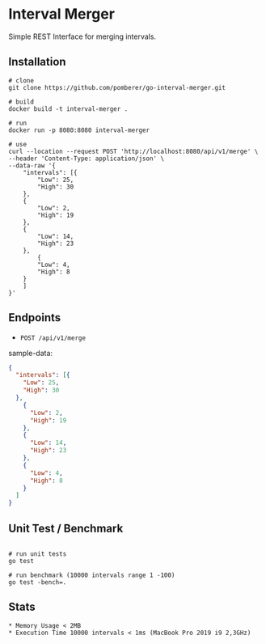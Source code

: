 # Interval Merger
Simple REST Interface for merging intervals.

## Installation

```shell
# clone
git clone https://github.com/pomberer/go-interval-merger.git

# build
docker build -t interval-merger .

# run
docker run -p 8080:8080 interval-merger

# use
curl --location --request POST 'http://localhost:8080/api/v1/merge' \
--header 'Content-Type: application/json' \
--data-raw '{
    "intervals": [{
        "Low": 25,
        "High": 30
    },
    {
        "Low": 2,
        "High": 19
    },
    {
        "Low": 14,
        "High": 23
    },
        {
        "Low": 4,
        "High": 8
    }
    ]
}'
```

## Endpoints
* `POST /api/v1/merge`

sample-data:
```json
{
  "intervals": [{
    "Low": 25,
    "High": 30
  },
    {
      "Low": 2,
      "High": 19
    },
    {
      "Low": 14,
      "High": 23
    },
    {
      "Low": 4,
      "High": 8
    }
  ]
}
```

## Unit Test / Benchmark

```shell

# run unit tests
go test

# run benchmark (10000 intervals range 1 -100)
go test -bench=.
```

## Stats
```
* Memory Usage < 2MB
* Execution Time 10000 intervals < 1ms (MacBook Pro 2019 i9 2,3GHz)
```